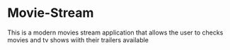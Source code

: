 # Movie-Stream
This is a modern movies stream application that allows the user to checks movies and tv shows wiith their trailers available
